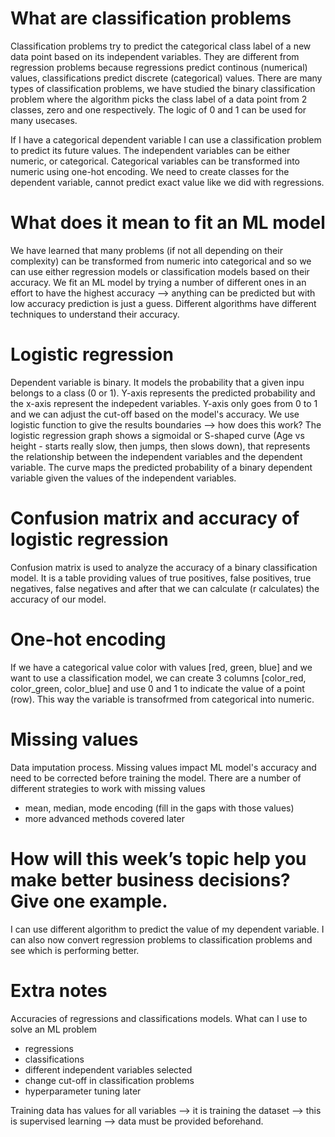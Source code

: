 # What are classification problems
Classification problems try to predict the categorical class label of a new data point based on its independent variables. They are different from regression problems because regressions predict continous (numerical) values, classifications predict discrete (categorical) values. There are many types of classification problems, we have studied the binary classification problem where the algorithm picks the class label of a data point from 2 classes, zero and one respectively. The logic of 0 and 1 can be used for many usecases.  

If I have a categorical dependent variable I can use a classification problem to predict its future values. The independent variables can be either numeric, or categorical. Categorical variables can be transformed into numeric using one-hot encoding. We need to create classes for the dependent variable, cannot predict exact value like we did with regressions. 

# What does it mean to fit an ML model
We have learned that many problems (if not all depending on their complexity) can be transformed from numeric into categorical and so we can use either regression models or classification models based on their accuracy. We fit an ML model by trying a number of different ones in an effort to have the highest accuracy --> anything can be predicted but with low accuracy prediction is just a guess. Different algorithms have different techniques to understand their accuracy.  

# Logistic regression
Dependent variable is binary. It models the probability that a given inpu belongs to a class (0 or 1). 
Y-axis represents the predicted probability and the x-axis represent the indepedent variables. Y-axis only goes from 0 to 1 and we can adjust the cut-off based on the model's accuracy. We use logistic function to give the results boundaries --> how does this work?
The logistic regression graph shows a sigmoidal or S-shaped curve (Age vs height - starts really slow, then jumps, then slows down), that represents the relationship between the independent variables and the dependent variable. The curve maps the predicted probability of a binary dependent variable given the values of the independent variables. 

# Confusion matrix and accuracy of logistic regression
Confusion matrix is used to analyze the accuracy of a binary classification model. It is a table providing values of true positives, false positives, true negatives, false negatives and after that we can calculate (r calculates) the accuracy of our model.  

# One-hot encoding
If we have a categorical value color with values [red, green, blue] and we want to use a classification model, we can create 3 columns [color_red, color_green, color_blue] and use 0 and 1 to indicate the value of a point (row). This way the variable is transofrmed from categorical into numeric.  

# Missing values
Data imputation process. Missing values impact ML model's accuracy and need to be corrected before training the model. There are a number of different strategies to work with missing values
- mean, median, mode encoding (fill in the gaps with those values)
- more advanced methods covered later
 
# How will this week’s topic help you make better business decisions? Give one example. 
I can use different algorithm to predict the value of my dependent variable. I can also now convert regression problems to classification problems and see which is performing better.

# Extra notes
Accuracies of regressions and classifications models.
What can I use to solve an ML problem
- regressions
- classifications
- different independent variables selected
- change cut-off in classification problems
- hyperparameter tuning later

Training data has values for all variables --> it is training the dataset --> this is supervised learning --> data must be provided beforehand. 